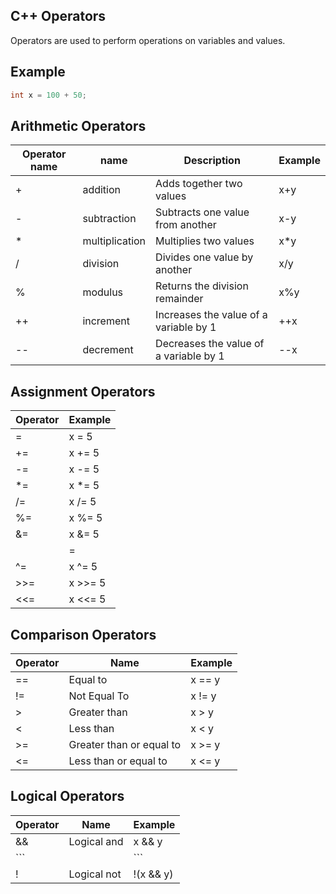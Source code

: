 ## C++ Operators
Operators are used to perform operations on variables and values.

## Example

```cpp
int x = 100 + 50;
```

## Arithmetic Operators

**Operator name** | **name** | **Description** | **Example** |
--- | --- | --- | --- |
| + | addition | Adds together two values | x+y |
| - | subtraction | Subtracts one value from another | x-y |
| * | multiplication | Multiplies two values | x*y |
| / | division | Divides one value by another | x/y |
| % | modulus | Returns the division remainder | x%y |
| ++ | increment | Increases the value of a variable by 1 | ++x |
| -- | decrement | Decreases the value of a variable by 1 | --x |

## Assignment Operators

**Operator** | **Example** |
--- | --- |
| = | x = 5 |
| += | x += 5 |
| -= | x -= 5 |
| *= | x *= 5 |
| /= | x /= 5 |
| %= | x %= 5 |
| &= | x &= 5 |
| |= | x |= 5 |
| ^= | x ^= 5 |
| >>= | x >>= 5 |
| <<= | x <<= 5 |

## Comparison Operators

**Operator** | **Name** | **Example** |
--- | --- | --- |
| == | Equal to | x == y |
| != | Not Equal To | x != y |
| > | Greater than | x > y |
| < | Less than | x < y |
| >= | Greater than or equal to | x >= y |
| <= | Less than or equal to | x <= y |

## Logical Operators

**Operator** | **Name** | **Example** |
--- | --- | --- |
| && | Logical and | x && y |
| ```||``` | Logical or | x || y |
| ! | Logical not | !(x && y) |


